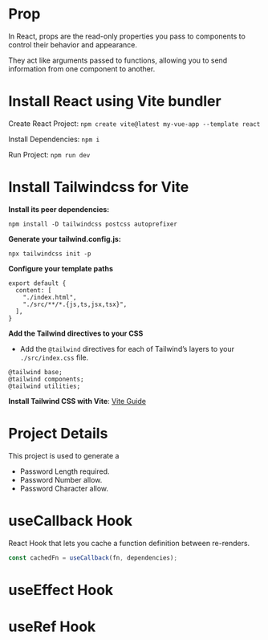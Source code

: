 # Prop

In React, props are the read-only properties you pass to components to control their behavior and appearance.

They act like arguments passed to functions, allowing you to send information from one component to another.

# Install React using Vite bundler

Create React Project: `npm create vite@latest my-vue-app --template react`

Install Dependencies: `npm i`

Run Project: `npm run dev`

# Install Tailwindcss for Vite

**Install its peer dependencies:**

```
npm install -D tailwindcss postcss autoprefixer
```

**Generate your tailwind.config.js:**

```
npx tailwindcss init -p
```

**Configure your template paths**

```
export default {
  content: [
    "./index.html",
    "./src/**/*.{js,ts,jsx,tsx}",
  ],
}
```

**Add the Tailwind directives to your CSS**

- Add the `@tailwind` directives for each of Tailwind’s layers to your `./src/index.css` file.

```
@tailwind base;
@tailwind components;
@tailwind utilities;
```

**Install Tailwind CSS with Vite**: [Vite Guide](https://tailwindcss.com/docs/guides/vite)

# Project Details

This project is used to generate a

- Password Length required.
- Password Number allow.
- Password Character allow.

# useCallback Hook

React Hook that lets you cache a function definition between re-renders.

```javascript
const cachedFn = useCallback(fn, dependencies);
```

# useEffect Hook

# useRef Hook
